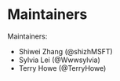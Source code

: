 # Maintainers

Maintainers:
- Shiwei Zhang (@shizhMSFT)
- Sylvia Lei (@Wwwsylvia)
- Terry Howe (@TerryHowe)
